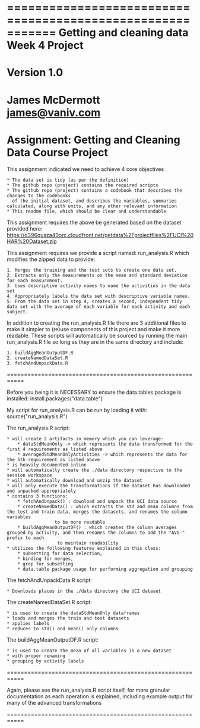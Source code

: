 ===========================================================
Getting and cleaning data Week 4 Project 
===========================================================
Version 1.0
===========================================================
James McDermott
james@vaniv.com
===========================================================
Assignment: Getting and Cleaning Data Course Project
===========================================================

This assignment indicated we need to achieve 4 core objectives

	* The data set is tidy (as per the definition)
	* The github repo (project) contains the required scripts
	* The github repo (project) contains a codebook that describes the changes to the codebooks
	  of the initial dataset, and describes the variables, summaries calculated, along with units, and any other relevant information
	* This readme file, which should be clear and understandable

This assignment requires the above be generated based on the dataset provided here:
https://d396qusza40orc.cloudfront.net/getdata%2Fprojectfiles%2FUCI%20HAR%20Dataset.zip	

This assignment requires we provide a script named: run_analysis.R which modifies the zipped data to provide:

	1. Merges the training and the test sets to create one data set.
	2. Extracts only the measurements on the mean and standard deviation for each measurement.
	3. Uses descriptive activity names to name the activities in the data set
	4. Appropriately labels the data set with descriptive variable names.
	5. From the data set in step 4, creates a second, independent tidy data set with the average of each variable for each activity and each subject.

In addition to creating the run_analysis.R file there are 3 additional files to make it simpler to (re)use components of this project and make it more readable.
These scripts will automatically be sourced by running the main run_analysis.R file so long as they are in the same directory and include:
	
	1. buildAggMeanOutputDF.R 
	2. createNamedDataSet.R   
	3. fetchAndUnpackData.R

===========================================================

Before you being it is NECESSARY to ensure the data.tables package is installed:
	install.packages("data.table")

My script for run_analysis.R can be run by loading it with: 
	source("run_analysis.R")

The run_analysis.R script:

	* will create 2 artifacts in memory which you can leverage:
		* dataStdMeanOnly -> which represents the data transformed for the first 4 requirements as listed above
		* averagedStdMeanOnlyActivities -> which represents the data for the 5th requirement as listed above
	* is heavily documented inline
	* will automatically create the ./data directory respective to the session workspace
	* will automatically download and unzip the dataset
	* will only execute the transformations if the dataset has downloaded and unpacked appropriately
	* contains 3 functions:
		* fetchAndUnpack() : download and unpack the UCI data source
		* createNamedData() : which extracts the std and mean columns from the test and train data, merges the datasets, and renames the column variables
				      to be more readable
		* buildAggMeanOutputDF() : which creates the column averages grouped by activity, and then renames the columns to add the "AVG-" prefix to each
					   to maintain readability
	* utilizes the following features explained in this class:
		* subsetting for data selection, 
		* binding for merges, 
		* grep for subsetting
		* data.table package usage for performing aggregation and grouping 

The fetchAndUnpackData.R script:
	
	* Downloads places in the ./data directory the UCI dataset

The createNamedDataSet.R script:
	
	* is used to create the dataStdMeanOnly dataframes 
	* loads and merges the train and test datasets
	* applies labels
	* reduces to std() and mean() only columns

The buildAggMeanOutputDF.R script:

	* is used to create the mean of all variables in a new dataset 
	* with proper renaming 
	* grouping by activity labels

===========================================================

Again, please see the run_analysis.R script itself, for more granular documentation
as each operation is explained, including example output for many of the advanced transformations

===========================================================

